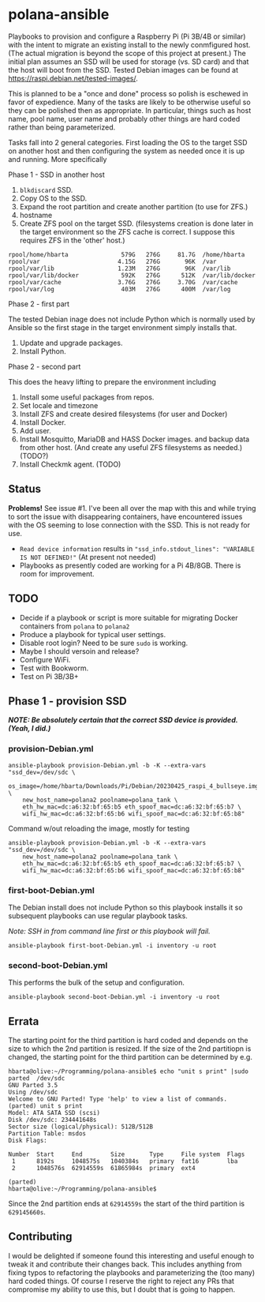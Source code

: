 # polana-ansible

Playbooks to provision and configure a Raspberry Pi (Pi 3B/4B or similar) with the intent to migrate an existing install to the newly conmfigured host. (The actual migration is beyond the scope of this project at present.) The initial plan assumes an SSD will be used for storage (vs. SD card) and that the host will boot from the SSD. Tested Debian images can be found at <https://raspi.debian.net/tested-images/>.

This is planned to be a "once and done" process so polish is eschewed in favor of expedience. Many of the tasks are likely to be otherwise useful so they can be polished then as appropriate. In particular, things such as host name, pool name, user name and probably other things are hard coded rather than being parameterized.

Tasks fall into 2 general categories. First loading the OS to the target SSD on another host and then configuring the system as needed once it is up and running. More specifically

Phase 1 - SSD in another host

1. `blkdiscard` SSD.
1. Copy OS to the SSD.
1. Expand the root partition and create another partition (to use for ZFS.)
1. hostname
1. Create ZFS pool on the target SSD. (filesystems creation is done later in the target environment so the ZFS cache is correct. I suppose this requires ZFS in the 'other' host.)

```text
rpool/home/hbarta               579G   276G     81.7G  /home/hbarta
rpool/var                      4.15G   276G       96K  /var
rpool/var/lib                  1.23M   276G       96K  /var/lib
rpool/var/lib/docker            592K   276G      512K  /var/lib/docker
rpool/var/cache                3.76G   276G     3.70G  /var/cache
rpool/var/log                   403M   276G      400M  /var/log
```

Phase 2 - first part

The tested Debian inage does not include Python which is normally used by Ansible so the first stage in the target environment simply installs that.

1. Update and upgrade packages.
1. Install Python.

Phase 2 - second part

This does the heavy lifting to prepare the environment including

1. Install some useful packages from repos.
1. Set locale and timezone
1. Install ZFS and create desired filesystems (for user and Docker)
1. Install Docker.
1. Add user.
1. Install Mosquitto, MariaDB and HASS Docker images. and backup data from other host. (And create any useful ZFS filesystems as needed.) (TODO?)
1. Install Checkmk agent. (TODO)

## Status

**Problems!** See issue #1. I've been all over the map with this and while trying to sort the issue with disappearing containers, have encountered issues with the OS seeming to lose connection with the SSD. This is not ready for use.

* `Read device information` results in `"ssd_info.stdout_lines": "VARIABLE IS NOT DEFINED!"` (At present not needed)
* Playbooks as presently coded are working for a Pi 4B/8GB. There is room for improvement.

## TODO

* Decide if a playbook or script is more suitable for migrating Docker containers from `polana` to `polana2`
* Produce a playbook for typical user settings.
* Disable root login? Need to be sure `sudo` is working.
* Maybe I should versoin and release?
* Configure WiFi.
* Test with Bookworm.
* Test on Pi 3B/3B+

## Phase 1 - provision SSD

***NOTE: Be absolutely certain that the correct SSD device is provided. (Yeah, I did.)***

### provision-Debian.yml

```text
ansible-playbook provision-Debian.yml -b -K --extra-vars "ssd_dev=/dev/sdc \
    os_image=/home/hbarta/Downloads/Pi/Debian/20230425_raspi_4_bullseye.img.xz \
    new_host_name=polana2 poolname=polana_tank \
    eth_hw_mac=dc:a6:32:bf:65:b5 eth_spoof_mac=dc:a6:32:bf:65:b7 \
    wifi_hw_mac=dc:a6:32:bf:65:b6 wifi_spoof_mac=dc:a6:32:bf:65:b8"
```

Command w/out reloading the image, mostly for testing

```text
ansible-playbook provision-Debian.yml -b -K --extra-vars "ssd_dev=/dev/sdc \
    new_host_name=polana2 poolname=polana_tank \
    eth_hw_mac=dc:a6:32:bf:65:b5 eth_spoof_mac=dc:a6:32:bf:65:b7 \
    wifi_hw_mac=dc:a6:32:bf:65:b6 wifi_spoof_mac=dc:a6:32:bf:65:b8"
```

### first-boot-Debian.yml

The Debian install does not include Python so this playbook installs it so subsequent playbooks can use regular playbook tasks.

*Note: SSH in from command line first or this playbook will fail.*

```text
ansible-playbook first-boot-Debian.yml -i inventory -u root
```

### second-boot-Debian.yml

This performs the bulk of the setup and configuration.

```text
ansible-playbook second-boot-Debian.yml -i inventory -u root
```

## Errata

The starting point for the third partition is hard coded and depends on the size to which the 2nd partition is resized. If the size of the 2nd partitiopn is changed, the starting point for the third partition can be determined by e.g.

```text
hbarta@olive:~/Programming/polana-ansible$ echo "unit s print" |sudo parted  /dev/sdc
GNU Parted 3.5
Using /dev/sdc
Welcome to GNU Parted! Type 'help' to view a list of commands.
(parted) unit s print                                                     
Model: ATA SATA SSD (scsi)
Disk /dev/sdc: 234441648s
Sector size (logical/physical): 512B/512B
Partition Table: msdos
Disk Flags: 

Number  Start     End        Size       Type     File system  Flags
 1      8192s     1048575s   1040384s   primary  fat16        lba
 2      1048576s  62914559s  61865984s  primary  ext4

(parted)                                                                  
hbarta@olive:~/Programming/polana-ansible$
```

Since the 2nd partition ends at `62914559s` the start of the third partition is `629145660s`.

## Contributing

I would be delighted if someone found this interesting and useful enough to tweak it and contribute their changes back. This includes anything from fixing typos to refactoring the playbooks and parameterizing the (too many) hard coded things. Of course I reserve the right to reject any PRs that compromise my ability to use this, but I doubt that is going to happen.
